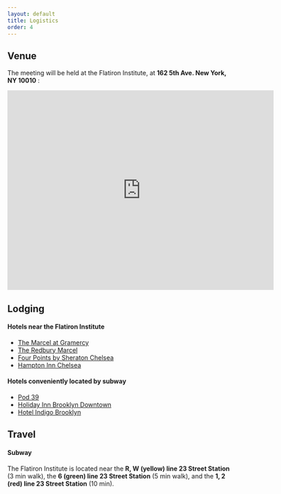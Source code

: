 ```yaml
---
layout: default
title: Logistics
order: 4
---
```


## Venue

The meeting will be held at the Flatiron Institute, at **162 5th Ave. New York, NY 10010** :

<div class="embed-responsive embed-responsive-16by9">
<iframe src="https://www.google.com/maps/embed?pb=!1m18!1m12!1m3!1d3022.9801918516655!2d-73.99290158459412!3d40.740461379328906!2m3!1f0!2f0!3f0!3m2!1i1024!2i768!4f13.1!3m3!1m2!1s0x89c259a1f3724bfd%3A0x37192dfcaa472df1!2s162+5th+Ave%2C+New+York%2C+NY+10010!5e0!3m2!1sen!2sus!4v1547776365705" width="600" height="450" frameborder="0" style="border:0" allowfullscreen></iframe>
</div>

## Lodging

#### Hotels near the Flatiron Institute
- [The Marcel at Gramercy](https://themarcelatgramercy.com/)
- [The Redbury Marcel](https://theredbury.com/)
- [Four Points by Sheraton Chelsea](https://www.marriott.com/hotels/travel/nycpc-four-points-manhattan-chelsea/)
- [Hampton Inn Chelsea](https://hamptoninn3.hilton.com/en/hotels/new-york/hampton-inn-manhattan-chelsea-NYCCSHX/index.html?SEO_id=GMB-HP-NYCCSHX)

#### Hotels conveniently located by subway
- [Pod 39](https://www.thepodhotel.com/pod-39/?gclid=Cj0KCQiA7IDiBRCLARIsABIPohgFKN_DeKl1ZBM5PTecJzHnes1M98nc6kezFSUu3YuydrZQfkGzf-oaAvdKEALw_wcB&gclsrc=aw.ds)
- [Holiday Inn Brooklyn Downtown](https://www.ihg.com/holidayinn/hotels/us/en/brooklyn/lgabr/hoteldetail?cm_mmc=GoogleMaps-_-HI-_-US-_-LGABR)
- [Hotel Indigo Brooklyn](https://www.ihg.com/hotelindigo/hotels/us/en/brooklyn/bxyid/hoteldetail?cm_mmc=GoogleMaps-_-IN-_-US-_-BXYID)


## Travel
#### Subway
The Flatiron Institute is located near the **R, W (yellow) line 23 Street Station** (3 min walk), the **6 (green) line 23 Street Station** (5 min walk), and the **1, 2 (red) line 23 Street Station** (10 min).
